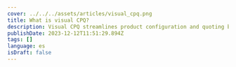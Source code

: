 ```yaml
---
cover: ../../../assets/articles/visual_cpq.png
title: What is visual CPQ?
description: Visual CPQ streamlines product configuration and quoting by integrating 2D/3D visualizations, enhancing customer engagement, reducing errors, and expediting sales.
publishDate: 2023-12-12T11:51:29.894Z
tags: []
language: es
isDraft: false
---
```

